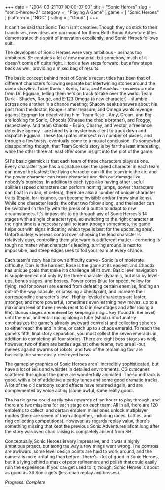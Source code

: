 +++
date = "2004-03-21T07:00:00-07:00"
title = "Sonic Heroes"
slug = "sonic-heroes-2"
category = [ "Playing A Game" ]
game = [ "Sonic Heroes" ]
platform = [ "NGC" ]
rating = [ "Good" ]
+++

It can't be said that Sonic Team isn't creative. Though they do stick to their franchises, new ideas are paramount for them. Both Sonic Adventure titles demonstrated this spirit of innovation excellently, and Sonic Heroes follows suit.

The developers of Sonic Heroes were very ambitious - perhaps too ambitious. SH contains a lot of new material, but somehow, much of it doesn't come off quite right. It took a few steps forward, but a few steps back as well, providing a mixed bag of results.

The basic concept behind most of Sonic's recent titles has been that of different characters following separate but intertwining stories around the same storyline. Team Sonic - Sonic, Tails, and Knuckles - receives a note from Dr. Eggman, telling them he's on track to take over the world. Team Dark - Shadow, Rouge, and E-123 Omega (a new character) - stumble across one another in a chance meeting; Shadow seeks answers about his past from the doctor, Rouge is after treasure, and Omega wants revenge against Eggman for deactivating him. Team Rose - Amy, Cream, and Big - are looking for Sonic, Chocola (Cheese the chao's brother), and Froggy, respectively. And team Chaotix - Espio, Charmy, and Vector, a freelance detective agency - are hired by a mysterious client to track down and dispatch Eggman. These four paths intersect in a number of places, and through a few twists, eventually come to a mutual conclusion. It's somewhat disappointing, though, that Team Sonic's story is by far the least interesting, while the other three at least offer some insight into the plot of the game.

SH's basic gimmick is that each team of three characters plays as one. Every character type has a signature use: the speed character in each team can move the fastest; the flying character can lift the team into the air; and the power character can break obstacles and dish out damage like nobody's business. In addition to each type also having other useful abilities (speed characters can perform homing jumps, power characters can float in midair, et cetera), there are also a number of unique character traits (Espio, for instance, can become invisible and/or throw shurikens). While one character leads, the other two follow along, and the leader can be switched on the fly with the press of a button to adapt to new circumstances. It's impossible to go through any of Sonic Heroes's 14 stages with a single character type, so switching to the right character at the right time is a necessary skill to learn (though sometimes, the game helps out with signs indicating which type is best for the upcoming area). Unfortunately, whereas control over choosing the lead character is relatively easy, controlling them afterward is a different matter - cornering is tough no matter what character's leading, turning around is next to impossible, and steep edges seek to foil your team at every chance.

Each team's story has its own difficulty curve - Sonic is of moderate difficulty, Dark is the hardest, Rose is the game at its easiest, and Chaotix has unique goals that make it a challenge all its own. Basic level navigation is supplemented not only by the three-character dynamic, but also by level-ups, bonus stages, and bosses. Power cores (blue for speed, yellow for flying, red for power) are earned from defeating certain enemies, finding an out-of-the-way capsule, or crossing a checkpoint, and increase their corresponding character's level. Higher-leveled characters are faster, stronger, and more powerful, sometimes even learning new moves, up to a maximum level of three (levels reset to 0 in new stages and after losing a life). Bonus stages are entered by keeping a magic key (found in the level) until the end, and entail racing along a tube (which unfortunately emphasizes the game's already awkward controls) and collecting spheres to either reach the end in time, or catch up to a chaos emerald. To reach the game's fifth, final story separation, you must collect the seven emeralds in addition to completing all four stories. There are eight boss stages as well; however, two of them are battles against other teams, two are all-out melees against swarms of robots, and two of the remaining four are basically the same easily-destroyed boss.

The gameplay graphics of Sonic Heroes aren't incredibly sophisticated, but have a lot of bells and whistles in detailed environments. CG cutscenes scattered throughout the game are wonderfully animated. The soundtrack is good, with a lot of addictive arcadey tunes and some good dramatic tracks. A lot of the old cartoony sound effects have returned again, and are complemented by voice acting (some awful, some really good).

The basic game could easily take upwards of ten hours to play through, and there are two missions for each stage on each team. All in all, there are 120 emblems to collect, and certain emblem milestones unlock multiplayer modes (there are seven of them altogether, including races, battles, and ring collecting competitions). However, as regards replay value, there's something missing that kept the previous Sonic Adventures afloat long after the story was over: chao raising is completely absent from SH.

Conceptually, Sonic Heroes is very impressive, and it was a highly ambitious project, but along the way a few things went wrong. The controls are awkward, some level design points are hard to work around, and the camera is more irritating than before. There's a lot of good in Sonic Heroes, but it's lying behind a mask of poor refinement and polish that could easily ruin the experience. If you can get used to it, though, Sonic Heroes is about as good as 3D Sonic gets (less chao replay and bosses).

<i>Progress: Complete</i>